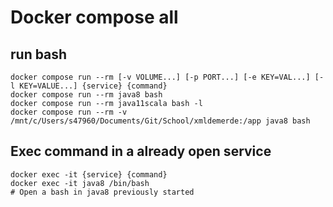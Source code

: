 # Docker compose all

## run bash

```shell
docker compose run --rm [-v VOLUME...] [-p PORT...] [-e KEY=VAL...] [-l KEY=VALUE...] {service} {command}
docker compose run --rm java8 bash
docker compose run --rm java11scala bash -l
docker compose run --rm -v /mnt/c/Users/s47960/Documents/Git/School/xmldemerde:/app java8 bash
```

## Exec command in a already open service

```shell
docker exec -it {service} {command}
docker exec -it java8 /bin/bash
# Open a bash in java8 previously started
```
